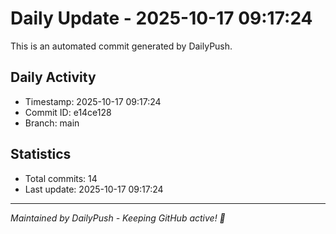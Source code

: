 # Daily Update - 2025-10-17 09:17:24

This is an automated commit generated by DailyPush.

## Daily Activity
- Timestamp: 2025-10-17 09:17:24
- Commit ID: e14ce128
- Branch: main

## Statistics
- Total commits: 14
- Last update: 2025-10-17 09:17:24

---
*Maintained by DailyPush - Keeping GitHub active! 🚀*

